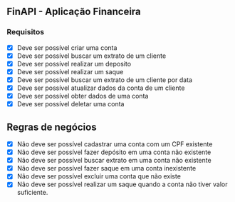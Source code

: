 ## FinAPI - Aplicação Financeira

### Requisitos

- [x] Deve ser possível criar uma conta
- [x] Deve ser possível buscar um extrato de um cliente
- [x] Deve ser possível realizar um deposito
- [x] Deve ser possível realizar um saque
- [x] Deve ser possível buscar um extrato de um cliente por data
- [x] Deve ser possível atualizar dados da conta de um cliente
- [x] Deve ser possível obter dados de uma conta
- [x] Deve ser possível deletar uma conta

## Regras de negócios

- [x] Não deve ser possível cadastrar uma conta com um CPF existente
- [x] Não deve ser possível fazer depósito em uma conta não existente
- [x] Não deve ser possível buscar extrato em uma conta não existente
- [x] Não deve ser possível fazer saque em uma conta inexistente
- [x] Não deve ser possível excluir uma conta que não existe
- [x] Não deve ser possível realizar um saque quando a conta não tiver valor suficiente.
